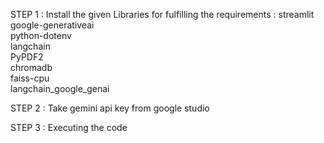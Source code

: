 STEP 1 : Install the given Libraries for fulfilling the requirements :
streamlit  
google-generativeai  
python-dotenv  
langchain  
PyPDF2  
chromadb  
faiss-cpu  
langchain_google_genai  

STEP 2 : Take gemini api key from google studio


STEP 3 : Executing the code
